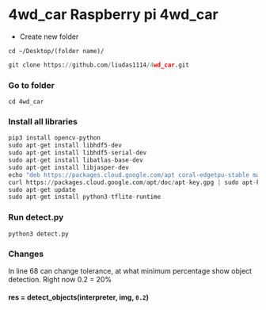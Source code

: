 # 4wd_car Raspberry pi 4wd_car

* Create new folder

```
cd ~/Desktop/(folder name)/
```

```python
git clone https://github.com/liudas1114/4wd_car.git
```

### Go to folder
```
cd 4wd_car
```

### Install all libraries
```python
pip3 install opencv-python
sudo apt-get install libhdf5-dev
sudo apt-get install libhdf5-serial-dev
sudo apt-get install libatlas-base-dev
sudo apt-get install libjasper-dev
echo "deb https://packages.cloud.google.com/apt coral-edgetpu-stable main" | sudo tee /etc/apt/sources.list.d/coral-edgetpu.list
curl https://packages.cloud.google.com/apt/doc/apt-key.gpg | sudo apt-key add -
sudo apt-get update
sudo apt-get install python3-tflite-runtime
```

### Run detect.py
```
python3 detect.py
```


### Changes
In line 68 can change tolerance, at what minimum percentage show object detection. Right now 0.2 = 20%

#### res = detect_objects(interpreter, img, ```0.2```)

